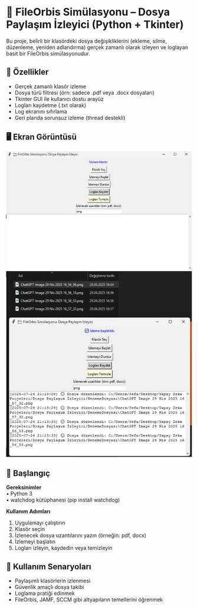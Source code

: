 # 📁 FileOrbis Simülasyonu – Dosya Paylaşım İzleyici (Python + Tkinter)

Bu proje, belirli bir klasördeki dosya değişikliklerini (ekleme, silme, düzenleme, yeniden adlandırma) gerçek zamanlı olarak izleyen ve loglayan basit bir FileOrbis simülasyonudur.

## 🎯 Özellikler

- Gerçek zamanlı klasör izleme
- Dosya türü filtresi (örn: sadece .pdf veya .docx dosyaları)
- Tkinter GUI ile kullanıcı dostu arayüz
- Logları kaydetme (.txt olarak)
- Log ekranını sıfırlama
- Geri planda sorunsuz izleme (thread destekli)

## 🖥️ Ekran Görüntüsü

![Uygulama Arayüzü](ss1.png)
![Uygulama Arayüzü](ss2.png)

## 🚀 Başlangıç

**Gereksinimler**  
• Python 3  
• watchdog kütüphanesi (pip install watchdog)

**Kullanım Adımları**  
1. Uygulamayı çalıştırın  
2. Klasör seçin  
3. İzlenecek dosya uzantılarını yazın (örneğin: pdf, docx)  
4. İzlemeyi başlatın  
5. Logları izleyin, kaydedin veya temizleyin

## 🧠 Kullanım Senaryoları

- Paylaşımlı klasörlerin izlenmesi  
- Güvenlik amaçlı dosya takibi  
- Loglama pratiği edinmek  
- FileOrbis, JAMF, SCCM gibi altyapıların temellerini öğrenmek

